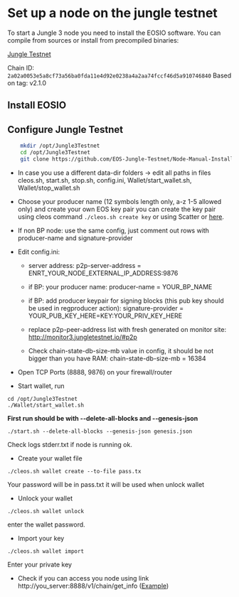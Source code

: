 # Set up a node on the jungle testnet

To start a Jungle 3 node you need to install the EOSIO software. You can compile from sources or install from precompiled binaries:

[Jungle Testnet](https://github.com/EOS-Jungle-Testnet/Node-Manual-Installation#3-install-jungle30-testnet-node-manual)

Chain ID: `2a02a0053e5a8cf73a56ba0fda11e4d92e0238a4a2aa74fccf46d5a910746840`
Based on tag: v2.1.0

## Install EOSIO


## Configure Jungle Testnet

```bash
    mkdir /opt/Jungle3Testnet
    cd /opt/Jungle3Testnet
    git clone https://github.com/EOS-Jungle-Testnet/Node-Manual-Installation.git ./

```

- In case you use a different data-dir folders -> edit all paths in files cleos.sh, start.sh, stop.sh, config.ini, Wallet/start_wallet.sh, Wallet/stop_wallet.sh

- Choose your producer name (12 symbols length only,  a-z 1-5 allowed only) and create your own EOS key pair
  you can create the key pair using cleos command
  `./cleos.sh create key`
   or using Scatter or <a target="_blank" href="https://nadejde.github.io/eos-token-sale/">here</a>.


- If non BP node: use the same config, just comment out rows with producer-name and signature-provider

- Edit config.ini:
  - server address: p2p-server-address = ENRT_YOUR_NODE_EXTERNAL_IP_ADDRESS:9876

  - if BP: your producer name: producer-name = YOUR_BP_NAME
  - if BP: add producer keypair for signing blocks (this pub key should be used in regproducer action):
  signature-provider = YOUR_PUB_KEY_HERE=KEY:YOUR_PRIV_KEY_HERE
  - replace p2p-peer-address list with fresh generated on monitor site: http://monitor3.jungletestnet.io/#p2p
  - Check chain-state-db-size-mb value in config, it should be not bigger than you have RAM:
    chain-state-db-size-mb = 16384

- Open TCP Ports (8888, 9876) on your firewall/router


- Start wallet, run
```
cd /opt/Jungle3Testnet
./Wallet/start_wallet.sh
```

**First run should be with --delete-all-blocks and --genesis-json**
```
./start.sh --delete-all-blocks --genesis-json genesis.json
```
Check logs stderr.txt if node is running ok.


- Create your wallet file
```
./cleos.sh wallet create --to-file pass.tx
```
Your password will be in pass.txt it will be used when unlock wallet


- Unlock your wallet
```
./cleos.sh wallet unlock
```
enter the wallet password.


- Import your key
```
./cleos.sh wallet import
```
Enter your private key



- Check if you can access you node using link http://you_server:8888/v1/chain/get_info (<a href="http://jungle3.cryptolions.io/v1/chain/get_info" target="_blank">Example</a>)
